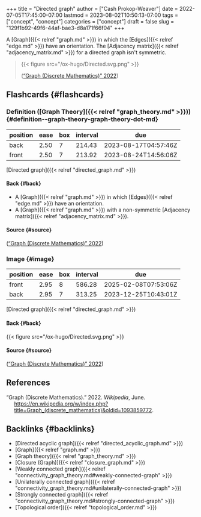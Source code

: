 +++
title = "Directed graph"
author = ["Cash Prokop-Weaver"]
date = 2022-07-05T17:45:00-07:00
lastmod = 2023-08-02T10:50:13-07:00
tags = ["concept", "concept"]
categories = ["concept"]
draft = false
slug = "129f1b92-49f6-44af-bae3-d8a171f66f04"
+++

A [Graph]({{< relref "graph.md" >}}) in which the [Edges]({{< relref "edge.md" >}}) have an orientation. The [Adjacency matrix]({{< relref "adjacency_matrix.md" >}}) for a directed graph isn't symmetric.

> {{< figure src="/ox-hugo/Directed.svg.png" >}}
>
> (<a href="#citeproc_bib_item_1">“Graph (Discrete Mathematics)” 2022</a>)


## Flashcards {#flashcards}


### Definition ([Graph Theory]({{< relref "graph_theory.md" >}})) {#definition--graph-theory-graph-theory-dot-md}

| position | ease | box | interval | due                  |
|----------|------|-----|----------|----------------------|
| back     | 2.50 | 7   | 214.43   | 2023-08-17T04:57:46Z |
| front    | 2.50 | 7   | 213.92   | 2023-08-24T14:56:06Z |

[Directed graph]({{< relref "directed_graph.md" >}})


#### Back {#back}

-   A [Graph]({{< relref "graph.md" >}}) in which [Edges]({{< relref "edge.md" >}}) have an orientation.
-   A [Graph]({{< relref "graph.md" >}}) with a non-symmetric [Adjacency matrix]({{< relref "adjacency_matrix.md" >}}).


#### Source {#source}

(<a href="#citeproc_bib_item_1">“Graph (Discrete Mathematics)” 2022</a>)


### Image {#image}

| position | ease | box | interval | due                  |
|----------|------|-----|----------|----------------------|
| front    | 2.95 | 8   | 586.28   | 2025-02-08T07:53:06Z |
| back     | 2.95 | 7   | 313.25   | 2023-12-25T10:43:01Z |

[Directed graph]({{< relref "directed_graph.md" >}})


#### Back {#back}

{{< figure src="/ox-hugo/Directed.svg.png" >}}


#### Source {#source}

(<a href="#citeproc_bib_item_1">“Graph (Discrete Mathematics)” 2022</a>)

## References

<style>.csl-entry{text-indent: -1.5em; margin-left: 1.5em;}</style><div class="csl-bib-body">
  <div class="csl-entry"><a id="citeproc_bib_item_1"></a>“Graph (Discrete Mathematics).” 2022. <i>Wikipedia</i>, June. <a href="https://en.wikipedia.org/w/index.php?title=Graph_(discrete_mathematics)&oldid=1093859772">https://en.wikipedia.org/w/index.php?title=Graph_(discrete_mathematics)&#38;oldid=1093859772</a>.</div>
</div>


## Backlinks {#backlinks}

-   [Directed acyclic graph]({{< relref "directed_acyclic_graph.md" >}})
-   [Graph]({{< relref "graph.md" >}})
-   [Graph theory]({{< relref "graph_theory.md" >}})
-   [Closure (Graph)]({{< relref "closure_graph.md" >}})
-   [Weakly connected graph]({{< relref "connectivity_graph_theory.md#weakly-connected-graph" >}})
-   [Unilaterally connected graph]({{< relref "connectivity_graph_theory.md#unilaterally-connected-graph" >}})
-   [Strongly connected graph]({{< relref "connectivity_graph_theory.md#strongly-connected-graph" >}})
-   [Topological order]({{< relref "topological_order.md" >}})
